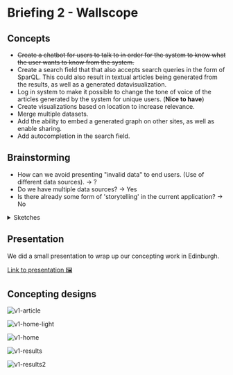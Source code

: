 # Briefing 2 - Wallscope

## Concepts

* ~~Create a chatbot for users to talk to in order for the system to know what the user wants to know from the system.~~
* Create a search field that that also accepts search queries in the form of SparQL. This could also result in textual articles being generated from the results, as well as a generated datavisualization.
* Log in system to make it possible to change the tone of voice of the articles generated by the system for unique users. (**Nice to have**)
* Create visualizations based on location to increase relevance.
* Merge multiple datasets.
* Add the ability to embed a generated graph on other sites, as well as enable sharing.
* Add autocompletion in the search field.

## Brainstorming

* How can we avoid presenting "invalid data" to end users. (Use of different data sources). -> ?
* Do we have multiple data sources? -> Yes
* Is there already some form of 'storytelling' in the current application? -> No

<details>

<summary>Sketches</summary>

![Meeting 2 image 1](./assets/meeting_2_wallscope_1.jpg)

![Meeting 2 image 2](./assets/meeting_2_wallscope_2.jpg)

![Meeting 2 image 3](./assets/meeting_2_wallscope_3.jpg)

![Meeting 2 image 4](./assets/meeting_2_wallscope_4.jpg)

![Meeting 2 image 5](./assets/meeting_2_wallscope_5.jpg)

![Meeting 2 image 6](./assets/meeting_2_wallscope_6.jpg)

![Meeting 2 image 7](./assets/meeting_2_wallscope_7.jpg)

![Meeting 2 image 8](./assets/meeting_2_wallscope_8.jpg)

![Meeting 2 image 9](./assets/meeting_2_wallscope_9.jpg)

![Meeting 2 image 10](./assets/meeting_2_wallscope_10.jpg)

![Meeting 2 image 11](./assets/meeting_2_wallscope-questions-1.jpeg)

![Meeting 2 image 12](./assets/meeting_2_wallscope-questions-2.jpeg)

</details>

## Presentation

We did a small presentation to wrap up our concepting work in Edinburgh.

[Link to presentation 🖼](https://docs.google.com/presentation/d/1QIAm0S2yiCwETq_rx97Ikq_wKEJbwzQ5DR_QXj7usbk/edit?usp=sharing)

## Concepting designs

![v1-article](./design/v1_chelsea/article.png)

![v1-home-light](./design/v1_chelsea/home-light.png)

![v1-home](./design/v1_chelsea/home.png)

![v1-results](./design/v1_chelsea/results.png)

![v1-results2](./design/v1_chelsea/results2.png)